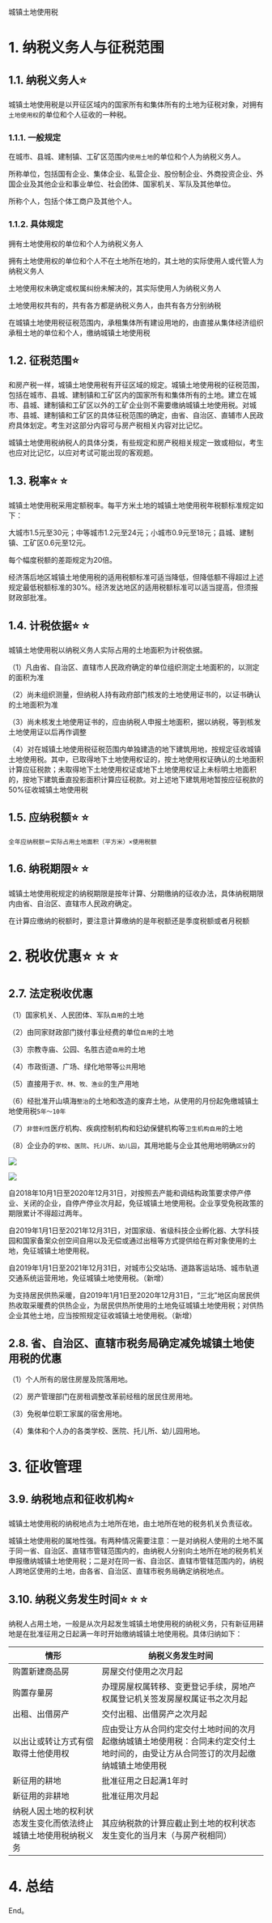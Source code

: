 城镇土地使用税

# 1. 纳税义务人与征税范围

## 1.1. 纳税义务人:star: 

城镇土地使用税是以开征区域内的国家所有和集体所有的土地为征税对象，对拥有`土地使用权`的单位和个人征收的一种税。

### 1.1.1. 一般规定

在城市、县城、建制镇、工矿区范围内`使用土地`的单位和个人为纳税义务人。

所称单位，包括国有企业、集体企业、私营企业、股份制企业、外商投资企业、外国企业及其他企业和事业单位、社会团体、国家机关、军队及其他单位。

所称个人，包括个体工商户及其他个人。

### 1.1.2. 具体规定

拥有土地使用权的单位和个人为纳税义务人

拥有土地使用权的单位和个人不在土地所在地的，其土地的实际使用人或代管人为纳税义务人

土地使用权未确定或权属纠纷未解决的，其实际使用人为纳税义务人

土地使用权共有的，共有各方都是纳税义务人，由共有各方分别纳税

在城镇土地使用税征税范围内，承租集体所有建设用地的，由直接从集体经济组织承租土地的单位和个人，缴纳城镇土地使用税

## 1.2. 征税范围:star: 

和房产税一样，城镇土地使用税有开征区域的规定。城镇土地使用税的征税范围，包括在城市、县城、建制镇和工矿区内的国家所有和集体所有的土地。建立在城市、县城、建制镇和工矿区以外的工矿企业则不需要缴纳城镇土地使用税。对城市、县城、建制镇和工矿区的具体征税范围的确定，由省、自治区、直辅市人民政府具体划定。考生对这部分内容可与房产税相关内容对比记忆。

城镇土地使用税纳税人的具体分类，有些规定和房产税相关规定一致或相似，考生也应对比记忆，以应对考试可能出现的客观题。

## 1.3. 税率:star: :star: 

城镇土地使用税采用定额税率。每平方米土地的城镇土地使用税年税额标准规定如下：

大城市1.5元至30元；中等城市1.2元至24元；小城市0.9元至18元；县城、建制镇、工矿区0.6元至12元。

每个幅度税额的差距规定为20倍。

经济落后地区城镇土地使用税的适用税额标准可适当降低，但降低额不得超过上述规定最低税额标准的30%。经济发达地区的适用税额标准可以适当提高，但须报财政部批准。

## 1.4. 计税依据:star: :star: 

城镇土地使用税以纳税义务人实际占用的土地面积为计税依据。

（1）凡由省、自治区、直辖市人民政府确定的单位组织测定土地面积的，以测定的面积为准

（2）尚未组织测量，但纳税人持有政府部门核发的土地使用证书的，以证书确认的土地面积为准

（3）尚未核发土地使用证书的，应由纳税人申报土地面积，据以纳税，等到核发土地使用证以后再作调整

（4）对在城镇土地使用税征税范围内单独建造的地下建筑用地，按规定征收城镇土地使用税。其中，已取得地下土地使用权证的，按土地使用权证确认的土地面积计算应征税款；未取得地下土地使用权证或地下土地使用权证上未标明土地面积的，按地下建筑垂直投影面积计算应征税款。对上述地下建筑用地暂按应征税款的50%征收城镇土地使用税

## 1.5. 应纳税额:star: :star: 

```
全年应纳税额＝实际占用土地面积（平方米）×使用税额
```
## 1.6. 纳税期限:star: :star: 

城镇土地使用税规定的纳税期限是按年计算、分期缴纳的征收办法，具体纳税期限内由省、自治区、直辖市人民政府确定。

在计算应缴纳的税额时，要注意计算缴纳的是年税额还是季度税额或者月税额

# 2. 税收优惠:star: :star: :star: 

## 2.7. 法定税收优惠

（1）国家机关、人民团体、军队`自用`的土地

（2）由同家财政部门拨付事业经费的单位`自用`的土地

（3）宗教寺庙、公园、名胜古迹`自用`的土地

（4）市政街道、广场、绿化地带等`公共`用地

（5）直接用于`农、林、牧、渔业`的生产用地

（6）经批准开山填海`整治`的土地和改造的废弃土地，从使用的月份起免缴城镇土地使用税`5年～10年`

（7）`非营利性`医疗机构、疾病控制机构和妇幼保健机构等`卫生机构自用`的土地

（8）企业办的`学校`、`医院`、`托儿所`、`幼儿园`，其用地能与企业其他用地明确`区分`的

![](media/a1eb68b75c97f8e06d1628aab8620428.png)

![](media/afe9f14ac58cf1d72b603b2c5da200aa.png)

自2018年10月1日至2020年12月31日，对按照去产能和调结构政策要求停产停业、关闭的企业，自停产停业次月起，免征城镇土地使用税。企业享受免税政策的期限累计不得超过两年。

自2019年1月1日至2021年12月31日，对国家级、省级科技企业孵化器、大学科技园和国家备案众创空间自用以及无偿或通过出租等方式提供给在孵对象使用的土地，免征城镇土地使用税。

自2019年1月1日至2021年12月31日，对城市公交站场、道路客运站场、城市轨道交通系统运营用地，免征城镇土地使用税。（新增）

为支持居民供热采暖，自2019年1月1日至2020年12月31日，“三北”地区向居民供热收取采暖费的供热企业，为居民供热所使用的土地免征城镇土地使用税；对供热企业其他土地，应当按照规定征收城镇土地使用税。（新增）

## 2.8. 省、自治区、直辖市税务局确定减免城镇土地使用税的优惠

（1）个人所有的居住房屋及院落用地。

（2）房产管理部门在房租调整改革前经租的居民住房用地。

（3）免税单位职工家属的宿舍用地。

（4）集体和个人办的各类学校、医院、托儿所、幼儿园用地。

# 3. 征收管理

## 3.9. 纳税地点和征收机构:star: 

城镇土地使用税的纳税地点为土地所在地，由土地所在地的税务机关负责征收。

城镇土地使用税的属地性强。有两种情况需要注意：一是对纳税人使用的土地不属于同一省、自治区、直辖市管辖范围内的，由纳税人分别向土地所在地的税务机关申报缴纳城镇土地使用税；二是对在同一省、自治区、直辖市管辖范围内的，纳税人跨地区使用的土地，由各省、自治区、直辖市税务局确定纳税地点。

## 3.10. 纳税义务发生时间:star: :star: :star: 

纳税人占用土地，一般是从次月起发生城镇土地使用税的纳税义务，只有新征用耕地是在批准征用之日起满一年时开始缴纳城镇土地使用税。具体归纳如下：

| 情形                                                           | 纳税义务发生时间                                                                                                                   |
|----------------------------------------------------------------|------------------------------------------------------------------------------------------------------------------------------------|
| 购置新建商品房                                                 | 房屋交付使用之次月起                                                                                                               |
| 购置存量房                                                     | 办理房屋权属转移、变更登记手续，房地产权属登记机关签发房屋权属证书之次月起                                                         |
| 出租、出借房产                                                 | 交付出租、出借房产之次月起                                                                                                         |
| 以出让或转让方式有偿取得土他使用权                             | 应由受让方从合同约定交付土地时间的次月起缴纳城镇土地使用税：合同未约定交付土地时间的，由受让方从合同签订的次月起缴纳城镇土地使用税 |
| 新征用的耕地                                                   | 批准征用之日起满1年时                                                                                                              |
| 新征用的非耕地                                                 | 批准征用次月起                                                                                                                     |
| 纳税人因土地的权利状态发生变化而依法终止城镇土地使用税纳税义务 | 其应纳税款的计算应截止到土地的权利状态发生变化的当月末（与房产税相同）                                                             |

# 4. 总结

End。
